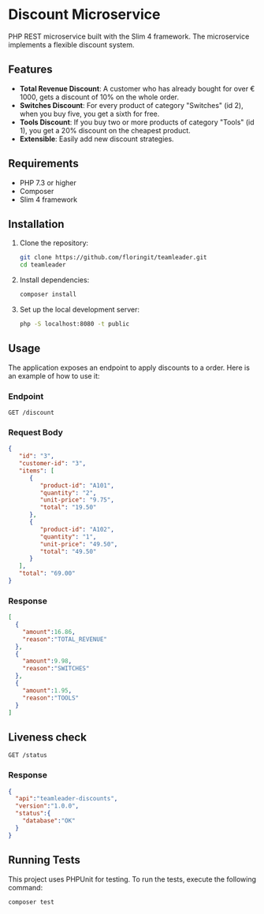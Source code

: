 # Discount Microservice

PHP REST microservice built with the Slim 4 framework. The microservice implements a flexible discount system.

## Features

- **Total Revenue Discount**: A customer who has already bought for over € 1000, gets a discount of 10% on the whole order.
- **Switches Discount**: For every product of category "Switches" (id 2), when you buy five, you get a sixth for free.
- **Tools Discount**: If you buy two or more products of category "Tools" (id 1), you get a 20% discount on the cheapest product.
- **Extensible**: Easily add new discount strategies.

## Requirements

- PHP 7.3 or higher
- Composer
- Slim 4 framework

## Installation

1. Clone the repository:

   ```bash
   git clone https://github.com/floringit/teamleader.git
   cd teamleader
   ```

2. Install dependencies:

   ```bash
   composer install
   ```

3. Set up the local development server:

   ```bash
   php -S localhost:8080 -t public
   ```

## Usage

The application exposes an endpoint to apply discounts to a order. Here is an example of how to use it:

### Endpoint

`GET /discount`

### Request Body

```json
{
   "id": "3",
   "customer-id": "3",
   "items": [
      {
         "product-id": "A101",
         "quantity": "2",
         "unit-price": "9.75",
         "total": "19.50"
      },
      {
         "product-id": "A102",
         "quantity": "1",
         "unit-price": "49.50",
         "total": "49.50"
      }
   ],
   "total": "69.00"
}
```

### Response

```json
[
  {
    "amount":16.86,
    "reason":"TOTAL_REVENUE"
  },
  {
    "amount":9.98,
    "reason":"SWITCHES"
  },
  {
    "amount":1.95,
    "reason":"TOOLS"
  }
]
```

## Liveness check

`GET /status`

### Response

```json
{
  "api":"teamleader-discounts",
  "version":"1.0.0",
  "status":{
    "database":"OK"
  }
}
```

## Running Tests

This project uses PHPUnit for testing. To run the tests, execute the following command:

```bash
composer test
```